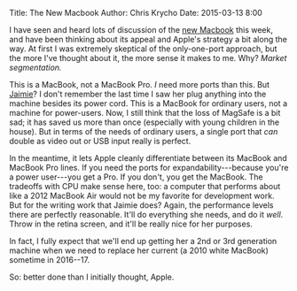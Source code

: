 Title: The New Macbook
Author: Chris Krycho
Date: 2015-03-13 8:00

I have seen and heard lots of discussion of the [new Macbook] this week, and have been thinking about its appeal and Apple's strategy a bit along the way. At first I was extremely skeptical of the only-one-port approach, but the more I've thought about it, the more sense it makes to me. Why? *Market segmentation.*

This is a MacBook, not a MacBook Pro. *I* need more ports than this. But [Jaimie]? I don't remember the last time I saw her plug anything into the machine besides its power cord. This is a MacBook for ordinary users, not a machine for power-users. Now, I still think that the loss of MagSafe is a bit sad; it has saved us more than once (especially with young children in the house). But in terms of the needs of ordinary users, a single port that *can* double as video out or USB input really is perfect.

In the meantime, it lets Apple cleanly differentiate between its MacBook and MacBook Pro lines. If you need the ports for expandability---because you're a power user---you get a Pro. If you don't, you get the MacBook. The tradeoffs with CPU make sense here, too: a computer that performs about like a 2012 MacBook Air would not be my favorite for development work. But for the writing work that Jaimie does? Again, the performance levels there are perfectly reasonable. It'll do everything she needs, and do it *well*. Throw in the retina screen, and it'll be really nice for her purposes.

In fact, I fully expect that we'll end up getting her a 2nd or 3rd generation machine when we need to replace her current (a 2010 white MacBook) sometime in 2016--17.

So: better done than I initially thought, Apple.

[new Macbook]: http://www.apple.com/macbook/
[Jaimie]: http://jaimiekrycho.com/
